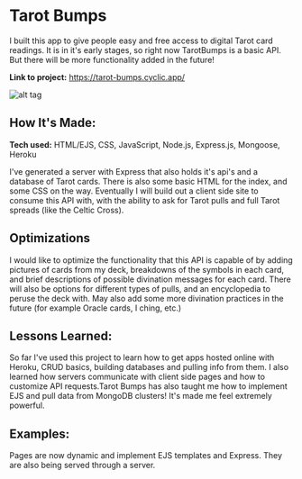 # Tarot Bumps
I built this app to give people easy and free access to digital Tarot card readings. It is in it's early stages, so 
right now TarotBumps is a basic API. But there will be more functionality added in the future!

**Link to project:** https://tarot-bumps.cyclic.app/

![alt tag](https://www.aeclectic.net/tarot/cards/_img/phantasmagoric-theater-00481.jpg)

## How It's Made:

**Tech used:** HTML/EJS, CSS, JavaScript, Node.js, Express.js, Mongoose, Heroku

I've generated a server with Express that also holds it's api's and a database of Tarot cards. There is also some basic HTML for the index, and some CSS on the way. Eventually I will build out a client side site to consume this API with, with the ability to ask for Tarot pulls and full Tarot spreads (like the Celtic Cross). 

## Optimizations

I would like to optimize the functionality that this API is capable of by adding pictures of cards from my deck, breakdowns of the symbols in each card, and brief descriptions of possible divination messages for each card. There will also be options for different types of pulls, and an encyclopedia to peruse the deck with. May also add some more divination practices in the future (for example Oracle cards, I ching, etc.)

## Lessons Learned:

So far I've used this project to learn how to get apps hosted online with Heroku, CRUD basics, building databases and pulling info from them. I also learned how servers communicate with client side pages and how to customize API requests.Tarot Bumps has also taught me how to implement EJS and pull data from MongoDB clusters! It's made me feel extremely powerful.

## Examples:
Pages are now dynamic and implement EJS templates and Express. They are also being served through a server. 



